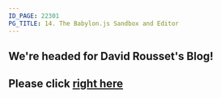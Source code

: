 ```yaml
---
ID_PAGE: 22301
PG_TITLE: 14. The Babylon.js Sandbox and Editor
---
```

## We're headed for David Rousset's Blog!## Please click [right here](http://blogs.msdn.com/b/davrous/archive/2013/12/17/designers-test-amp-create-your-webgl-3d-worlds-inside-the-babylon-js-sandbox-amp-editor.aspx)